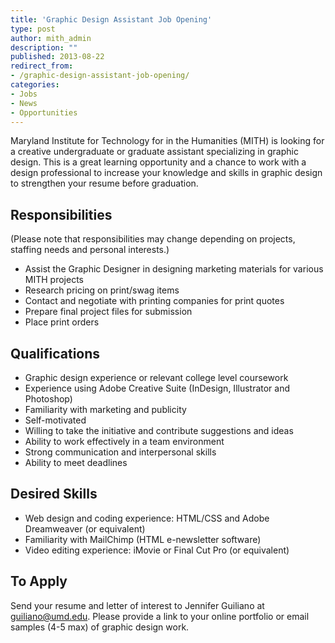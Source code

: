 ```yaml
---
title: 'Graphic Design Assistant Job Opening'
type: post
author: mith_admin
description: ""
published: 2013-08-22
redirect_from: 
- /graphic-design-assistant-job-opening/
categories:
- Jobs
- News
- Opportunities
---
```

Maryland Institute for Technology for in the Humanities (MITH) is looking for a creative undergraduate or graduate assistant specializing in graphic design. This is a great learning opportunity and a chance to work with a design professional to increase your knowledge and skills in graphic design to strengthen your resume before graduation.

## Responsibilities

(Please note that responsibilities may change depending on projects, staffing needs and personal interests.)

- Assist the Graphic Designer in designing marketing materials for various MITH projects
- Research pricing on print/swag items
- Contact and negotiate with printing companies for print quotes
- Prepare final project files for submission
- Place print orders

## Qualifications

- Graphic design experience or relevant college level coursework
- Experience using Adobe Creative Suite (InDesign, Illustrator and Photoshop)
- Familiarity with marketing and publicity
- Self-motivated
- Willing to take the initiative and contribute suggestions and ideas
- Ability to work effectively in a team environment
- Strong communication and interpersonal skills
- Ability to meet deadlines

## Desired Skills

- Web design and coding experience: HTML/CSS and Adobe Dreamweaver (or equivalent)
- Familiarity with MailChimp (HTML e-newsletter software)
- Video editing experience: iMovie or Final Cut Pro (or equivalent)

## To Apply

Send your resume and letter of interest to Jennifer Guiliano at [guiliano@umd.edu](mailto:guiliano@umd.edu). Please provide a link to your online portfolio or email samples (4-5 max) of graphic design work.

